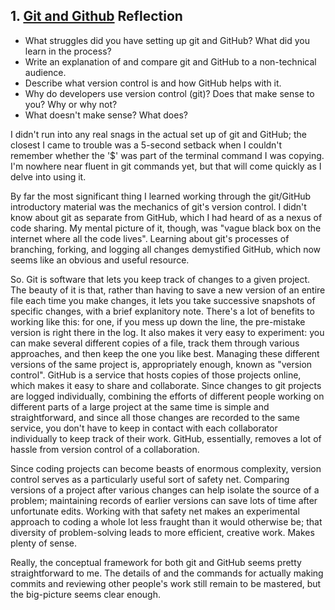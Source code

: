 ## 1. [Git and Github](1_get_started/readme.md) Reflection

* What struggles did you have setting up git and GitHub? What did you learn in the process?
* Write an explanation of and compare git and GitHub to a non-technical audience. 
* Describe what version control is and how GitHub helps with it.
* Why do developers use version control (git)? Does that make sense to you? Why or why not?
* What doesn't make sense? What does?

I didn't run into any real snags in the actual set up of git and GitHub; the closest I came to trouble was a 5-second setback when I couldn't remember whether the '$' was part of the terminal command I was copying. I'm nowhere near fluent in git commands yet, but that will come quickly as I delve into using it. 

By far the most significant thing I learned working through the git/GitHub introductory material was the mechanics of git's version control. I didn't know about git as separate from GitHub, which I had heard of as a nexus of code sharing. My mental picture of it, though, was "vague black box on the internet where all the code lives". Learning about git's processes of branching, forking, and logging all changes demystified GitHub, which now seems like an obvious and useful resource.

So. Git is software that lets you keep track of changes to a given project. The beauty of it is that, rather than having to save a new version of an entire file each time you make changes, it lets you take successive snapshots of specific changes, with a brief explanitory note. There's a lot of benefits to working like this: for one, if you mess up down the line, the pre-mistake version is right there in the log. It also makes it very easy to experiment: you can make several different copies of a file, track them through various approaches, and then keep the one you like best. Managing these different versions of the same project is, appropriately enough, known as "version control". GitHub is a service that hosts copies of those projects online, which makes it easy to share and collaborate. Since changes to git projects are logged individually, combining the efforts of different people working on different parts of a large project at the same time is simple and straightforward, and since all those changes are recorded to the same service, you don't have to keep in contact with each collaborator individually to keep track of their work. GitHub, essentially, removes a lot of hassle from version control of a collaboration.

Since coding projects can become beasts of enormous complexity, version control serves as a particularly useful sort of safety net. Comparing versions of a project after various changes can help isolate the source of a problem; maintaining records of earlier versions can save lots of time after unfortunate edits. Working with that safety net makes an experimental approach to coding a whole lot less fraught than it would otherwise be; that diversity of problem-solving leads to more efficient, creative work. Makes plenty of sense.

Really, the conceptual framework for both git and GitHub seems pretty straightforward to me. The details of and the commands for actually making commits and reviewing other people's work still remain to be mastered, but the big-picture seems clear enough.
